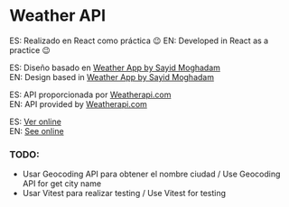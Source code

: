 # Weather API

ES: Realizado en React como práctica 😉
EN: Developed in React as a practice 😉

ES: Diseño basado en [Weather App by Sayid Moghadam](https://www.figma.com/community/file/1119800724233920173/weather-app)  
EN: Design based in [Weather App by Sayid Moghadam](https://www.figma.com/community/file/1119800724233920173/weather-app)

ES: API proporcionada por [Weatherapi.com](https://www.weatherapi.com/)  
EN: API provided by [Weatherapi.com](https://www.weatherapi.com/)

ES: [Ver online](https://diegokaiser.github.io/prt-pokedex/)  
EN: [See online](https://diegokaiser.github.io/prt-pokedex/)

### TODO:

- Usar Geocoding API para obtener el nombre ciudad / Use Geocoding API for get city name
- Usar Vitest para realizar testing / Use Vitest for testing
